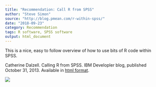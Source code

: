 ```yaml
---
title: "Recommendation: Call R from SPSS"
author: "Steve Simon"
source: "http://blog.pmean.com/r-within-spss/"
date: "2018-09-23"
category: Recommendation
tags: R software, SPSS software
output: html_document
---
```


This is a nice, easy to follow overview of how to use bits of R code
within SPSS.

<!---More--->

Catherine Dalzell. Calling R from SPSS. IBM Developler blog, published
October 31, 2013. Available in [html
format](https://www.ibm.com/developerworks/library/ba-call-r-spss/index.html).

![](http://www.pmean.com/images/images/18/r-within-spss01.png)




